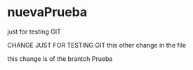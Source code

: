 # nuevaPrueba
just for testing GIT

CHANGE JUST FOR TESTING GIT
this other change in the file

this change is of the brantch Prueba
